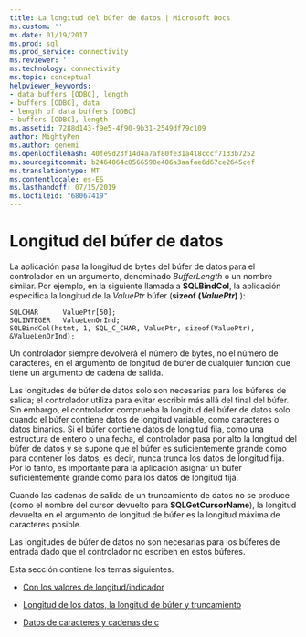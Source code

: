 ```yaml
---
title: La longitud del búfer de datos | Microsoft Docs
ms.custom: ''
ms.date: 01/19/2017
ms.prod: sql
ms.prod_service: connectivity
ms.reviewer: ''
ms.technology: connectivity
ms.topic: conceptual
helpviewer_keywords:
- data buffers [ODBC], length
- buffers [ODBC], data
- length of data buffers [ODBC]
- buffers [ODBC], length
ms.assetid: 7288d143-f9e5-4f90-9b31-2549df79c109
author: MightyPen
ms.author: genemi
ms.openlocfilehash: 40fe9d23f14d4a7af80fe31a418cccf7133b7252
ms.sourcegitcommit: b2464064c0566590e486a3aafae6d67ce2645cef
ms.translationtype: MT
ms.contentlocale: es-ES
ms.lasthandoff: 07/15/2019
ms.locfileid: "68067419"
---
```

# <a name="data-buffer-length"></a>Longitud del búfer de datos
La aplicación pasa la longitud de bytes del búfer de datos para el controlador en un argumento, denominado *BufferLength* o un nombre similar. Por ejemplo, en la siguiente llamada a **SQLBindCol**, la aplicación especifica la longitud de la *ValuePtr* búfer (**sizeof (***ValuePtr***)** ):  
  
```  
SQLCHAR      ValuePtr[50];  
SQLINTEGER   ValueLenOrInd;  
SQLBindCol(hstmt, 1, SQL_C_CHAR, ValuePtr, sizeof(ValuePtr), &ValueLenOrInd);  
```  
  
 Un controlador siempre devolverá el número de bytes, no el número de caracteres, en el argumento de longitud de búfer de cualquier función que tiene un argumento de cadena de salida.  
  
 Las longitudes de búfer de datos solo son necesarias para los búferes de salida; el controlador utiliza para evitar escribir más allá del final del búfer. Sin embargo, el controlador comprueba la longitud del búfer de datos solo cuando el búfer contiene datos de longitud variable, como caracteres o datos binarios. Si el búfer contiene datos de longitud fija, como una estructura de entero o una fecha, el controlador pasa por alto la longitud del búfer de datos y se supone que el búfer es suficientemente grande como para contener los datos; es decir, nunca trunca los datos de longitud fija. Por lo tanto, es importante para la aplicación asignar un búfer suficientemente grande como para los datos de longitud fija.  
  
 Cuando las cadenas de salida de un truncamiento de datos no se produce (como el nombre del cursor devuelto para **SQLGetCursorName**), la longitud devuelta en el argumento de longitud de búfer es la longitud máxima de caracteres posible.  
  
 Las longitudes de búfer de datos no son necesarias para los búferes de entrada dado que el controlador no escriben en estos búferes.  
  
 Esta sección contiene los temas siguientes.  
  
-   [Con los valores de longitud/indicador](../../../odbc/reference/develop-app/using-length-and-indicator-values.md)  
  
-   [Longitud de los datos, la longitud de búfer y truncamiento](../../../odbc/reference/develop-app/data-length-buffer-length-and-truncation.md)  
  
-   [Datos de caracteres y cadenas de c](../../../odbc/reference/develop-app/character-data-and-c-strings.md)
